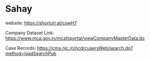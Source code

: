 # Sahay


website: https://shorturl.at/cswH7

Company Dataset Link: https://www.mca.gov.in/mcafoportal/viewCompanyMasterData.do

Case Records: https://cms.nic.in/ncdrcusersWeb/search.do?method=loadSearchPub
